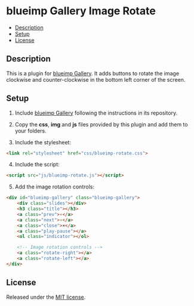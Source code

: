 # blueimp Gallery Image Rotate

- [Description](#description)
- [Setup](#setup)
- [License](#license)

## Description
This is a plugin for [blueimp Gallery](https://github.com/blueimp/Gallery). It adds buttons to rotate the image clockwise and counter-clockwise in the bottom left corner of the screen.

## Setup

1. Include [blueimp Gallery](https://github.com/blueimp/Gallery) following the instructions in its repository.

2. Copy the **css**, **img** and **js** files provided by this plugin and add them to your folders.

3. Include the stylesheet:

```html
<link rel="stylesheet" href="css/blueimp-rotate.css">
```

4. Include the script:

```html
<script src="js/blueimp-rotate.js"></script>
```
5. Add the image rotation controls:

```html
<div id="blueimp-gallery" class="blueimp-gallery">
    <div class="slides"></div>
    <h3 class="title"></h3>
    <a class="prev">‹</a>
    <a class="next">›</a>
    <a class="close">×</a>
    <a class="play-pause"></a>
    <ol class="indicator"></ol>

    <!-- Image rotation controls -->
    <a class="rotate-right"></a>
    <a class="rotate-left"></a> 
</div>
```

## License
Released under the [MIT license](https://opensource.org/licenses/MIT).
